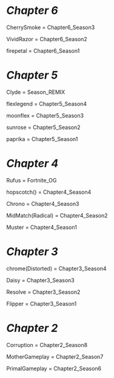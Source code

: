 # _Chapter 6_

CherrySmoke = Chapter6_Season3

VividRazor = Chapter6_Season2

firepetal = Chapter6_Season1

# _Chapter 5_

Clyde = Season_REMIX

flexlegend = Chapter5_Season4

moonflex  = Chapter5_Season3

sunrose = Chapter5_Season2

paprika = Chapter5_Season1

# _Chapter 4_

Rufus = Fortnite_OG

hopscotch()  = Chapter4_Season4

Chrono =  Chapter4_Season3

MidMatch(Radical) = Chapter4_Season2

Muster  = Chapter4_Season1

# _Chapter 3_

chrome(Distorted) = Chapter3_Season4

Daisy = Chapter3_Season3

Resolve  = Chapter3_Season2

Flipper = Chapter3_Season1

# _Chapter 2_

Corruption = Chapter2_Season8

MotherGameplay = Chapter2_Season7

PrimalGameplay = Chapter2_Season6
